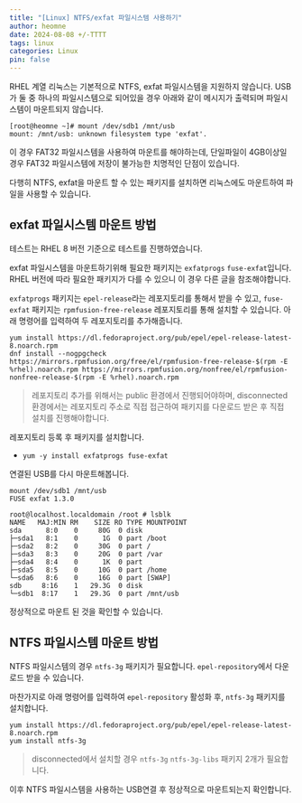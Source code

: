 ```yaml
---
title: "[Linux] NTFS/exfat 파일시스템 사용하기"
author: heomne
date: 2024-08-08 +/-TTTT
tags: linux
categories: Linux
pin: false
---
```


RHEL 계열 리눅스는 기본적으로 NTFS, exfat 파일시스템을 지원하지 않습니다. USB가 둘 중 하나의 파일시스템으로 되어있을 경우 아래와 같이 메시지가 출력되며 파일시스템이 마운트되지 않습니다.

```terminal
[root@heomne ~]# mount /dev/sdb1 /mnt/usb
mount: /mnt/usb: unknown filesystem type 'exfat'.
```

이 경우 FAT32 파일시스템을 사용하여 마운트를 해야하는데, 단일파일이 4GB이상일 경우 FAT32 파일시스템에 저장이 불가능한 치명적인 단점이 있습니다.

다행히 NTFS, exfat을 마운트 할 수 있는 패키지를 설치하면 리눅스에도 마운트하여 파일을 사용할 수 있습니다.

## exfat 파일시스템 마운트 방법
테스트는 RHEL 8 버전 기준으로 테스트를 진행하였습니다. 

exfat 파일시스템을 마운트하기위해 필요한 패키지는 `exfatprogs` `fuse-exfat`입니다. RHEL 버전에 따라 필요한 패키지가 다를 수 있으니 이 경우 다른 글을 참조해야합니다.

`exfatprogs` 패키지는 `epel-release`라는 레포지토리를 통해서 받을 수 있고, `fuse-exfat` 패키지는 `rpmfusion-free-release` 레포지토리를 통해 설치할 수 있습니다. 
아래 명령어를 입력하여 두 레포지토리를 추가해줍니다.

```terminal
yum install https://dl.fedoraproject.org/pub/epel/epel-release-latest-8.noarch.rpm
dnf install --nogpgcheck https://mirrors.rpmfusion.org/free/el/rpmfusion-free-release-$(rpm -E %rhel).noarch.rpm https://mirrors.rpmfusion.org/nonfree/el/rpmfusion-nonfree-release-$(rpm -E %rhel).noarch.rpm
```

> 레포지토리 추가를 위해서는 public 환경에서 진행되어야하며, disconnected 환경에서는 레포지토리 주소로 직접 접근하여 패키지를 다운로드 받은 후 직접 설치를 진행해야합니다.

레포지토리 등록 후 패키지를 설치합니다.

- `yum -y install exfatprogs fuse-exfat`

연결된 USB를 다시 마운트해봅니다.

```terminal
mount /dev/sdb1 /mnt/usb
FUSE exfat 1.3.0
```
```terminal
root@localhost.localdomain /root # lsblk
NAME   MAJ:MIN RM    SIZE RO TYPE MOUNTPOINT
sda      8:0    0     80G  0 disk
├─sda1   8:1    0      1G  0 part /boot
├─sda2   8:2    0     30G  0 part /
├─sda3   8:3    0     20G  0 part /var
├─sda4   8:4    0      1K  0 part
├─sda5   8:5    0     10G  0 part /home
└─sda6   8:6    0     16G  0 part [SWAP]
sdb     8:16    1   29.3G  0 disk
└─sdb1  8:17    1   29.3G  0 part /mnt/usb
```

정상적으로 마운트 된 것을 확인할 수 있습니다.

## NTFS 파일시스템 마운트 방법
NTFS 파일시스템의 경우 `ntfs-3g` 패키지가 필요합니다. `epel-repository`에서 다운로드 받을 수 있습니다.

마찬가지로 아래 명령어를 입력하여 `epel-repository` 활성화 후, `ntfs-3g` 패키지를 설치합니다.

```terminal
yum install https://dl.fedoraproject.org/pub/epel/epel-release-latest-8.noarch.rpm
yum install ntfs-3g
```

> disconnected에서 설치할 경우 `ntfs-3g` `ntfs-3g-libs` 패키지 2개가 필요합니다.

이후 NTFS 파일시스템을 사용하는 USB연결 후 정상적으로 마운트되는지 확인합니다.